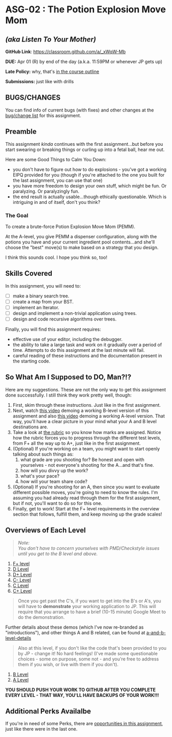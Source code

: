 # ASG-02 : The Potion Explosion Move Mom

## _(aka Listen To Your Mother)_

**GitHub Link**: https://classroom.github.com/a/_xWqW-Mb

**DUE:** Apr 01 (R) by end of the day (a.k.a. 11:59PM or whenever JP gets up)

**Late Policy:** why, that's [in the course outline](https://github.com/MRU-CSIS-2503-202101-001/course-resources#assignments-1)

**Submissions:** just like with drills

## BUGS/CHANGES

You can find info of current bugs (with fixes) and other changes at the [bug/change list](bug-change-list.md) for this assignment.

## Preamble

This assignment _kinda_ continues with the first assignment...but before you start swearing or breaking things or curling up into a fetal ball, hear me out.

Here are some Good Things to Calm You Down:

- you don't have to figure out how to do explosions - you've got a working EIPQ provided for you (though if you're attached to the one you built for the last assignment, you can use that one)
- you have more freedom to design your own stuff, which might be fun. Or paralyzing. Or paralyzingly fun.
- the end result is actually usable...though ethically questionable. Which is intriguing in and of itself, don't you think?

### The Goal

To create a brute-force Potion Explosion Move Mom (PEMM).

At the A-level, you give PEMM a dispenser configuration, along with the potions you have and your current ingredient pool contents...and she'll choose the "best" move(s) to make based on a strategy that you design.

I think this sounds cool. I hope you think so, too!

## Skills Covered

In this assignment, you will need to:

- [ ] make a binary search tree.
- [ ] create a map from your BST.
- [ ] implement an Iterator<E>.
- [ ] design and implement a non-trivial application using trees.
- [ ] design and code recursive algorithms over trees.

Finally, you will find this assignment requires:

- effective use of your editor, including the debugger.
- the ability to take a large task and work on it gradually over a period of time. Attempts to do this assignment at the last minute will fail.
- careful reading of these instructions and the documentation present in the starting code.


## So What Am I Supposed to DO, Man?!?

Here are my suggestions. These are not the only way to get this assignment done successfully. I still think they work pretty well, though:

1. First, skim through these instructions. Just like in the first assignment. 
1. Next, watch [this video](https://youtu.be/8oUPc_GZAJ0) demoing a working B-level version of this assignment and also [this video](https://youtu.be/9gIEfElbiAs) demoing a working A-level version. That way, you'll have a clear picture in your mind what your A and B level destinations are.
1. Take a look at [the rubric](rubric.md) so you know how marks are assigned. Notice how the rubric forces you to progress through the different test levels, from F+ all the way up to A+, just like in the first assignment.
1. (Optional) If you're working on a team, you might want to start openly talking about such things as:
   1. what grade are you shooting for? Be honest and open with yourselves - not everyone's shooting for the A...and that's fine.
   2. how will you divvy up the work?
   3. what's your pace? 
   4. how will your team share code?
1. (Optional) If you're shooting for an A, then since you want to evaluate different possible moves, you're going to need to know the rules. I'm assuming you had already read through them for the first assignment, but if not, you'll want to do so for this one.
1. Finally, get to work! Start at the F+ level requirements in the overview section that follows, fulfill them, and keep moving up the grade scales!

## Overviews of Each Level

> _Note:_  
> _You don't have to concern yourselves with PMD/Checkstyle issues until you get to the B level and above._

1. [F+ level](f-plus-level.md)
1. [D Level](d-level.md)
1. [D+ Level](d-plus-level.md)
1. [C- Level](c-minus-level.md)
1. [C Level](c-level.md)
1. [C+ Level](c-plus-level.md)

> Once you get past the C's, if you want to get into the B's or A's, you will have to **demonstrate** your working application to JP. This will require that you arrange to have a brief (10-15 minute) Google Meet to do the demonstration.

Further details about these demos (which I've now re-branded as "introductions"), and other things A and B related, can be found at [a-and-b-level-details](a-and-b-level-details.md)

> Also at this level, if you don't like the code that's been provided to you by JP - change it! No hard feelings! (I've made some questionable choices - some on purpose, some not - and you're free to address them if you wish, or live with them if you don't).

1. [B Level](b-level.md)
2. [A Level](a-level.md)

**YOU SHOULD PUSH YOUR WORK TO GITHUB AFTER YOU COMPLETE EVERY LEVEL - THAT WAY, YOU'LL HAVE BACKUPS OF YOUR WORK!!!**

## Additional Perks Availalbe

If you're in need of some Perks, there are [opportunities in this assignment](perk-opportunities.md), just like there were in the last one.


